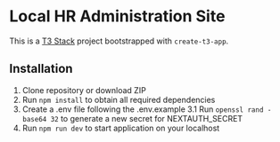 # Local HR Administration Site

This is a [T3 Stack](https://create.t3.gg/) project bootstrapped with `create-t3-app`.

## Installation

1. Clone repository or download ZIP
2. Run ```npm install``` to obtain all required dependencies
3. Create a .env file following the .env.example
   3.1 Run ```openssl rand -base64 32``` to generate a new secret for NEXTAUTH_SECRET
4. Run ```npm run dev``` to start application on your localhost
